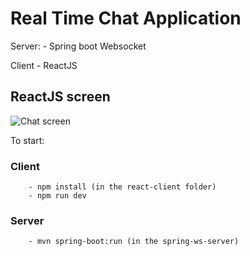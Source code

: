 # Real Time Chat Application 

Server:
    - Spring boot Websocket

Client
    - ReactJS

## ReactJS screen

![Chat screen](img/chat_screen.jpg "Chat screen")

To start:
    
### Client
        - npm install (in the react-client folder)
        - npm run dev
    
### Server
        - mvn spring-boot:run (in the spring-ws-server)

